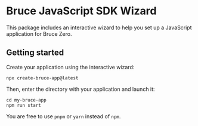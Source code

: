 # Bruce JavaScript SDK Wizard
This package includes an interactive wizard to help you set up a JavaScript application for Bruce Zero.

## Getting started
Create your application using the interactive wizard:
```shell
npx create-bruce-app@latest
```

Then, enter the directory with your application and launch it:
```shell
cd my-bruce-app
npm run start
```

You are free to use `pnpm` or `yarn` instead of `npm`.
